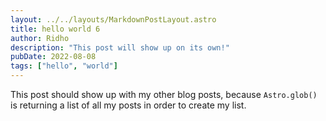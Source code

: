 ```yaml
---
layout: ../../layouts/MarkdownPostLayout.astro
title: hello world 6
author: Ridho
description: "This post will show up on its own!"
pubDate: 2022-08-08
tags: ["hello", "world"]
---
```

This post should show up with my other blog posts, because `Astro.glob()` is returning a list of all my posts in order to create my list.
